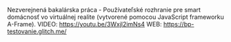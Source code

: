 Nezverejnená bakalárska práca - Používateľské rozhranie pre smart domácnosť vo virtuálnej realite (vytvorené pomocou JavaScript frameworku A-Frame).
VIDEO: https://youtu.be/3Wxjl2imNs4 
WEB: https://bp-testovanie.glitch.me/
